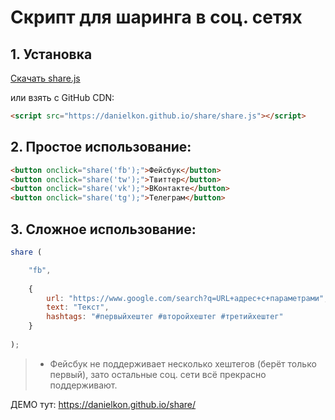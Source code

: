 # Скрипт для шаринга в соц. сетях

## 1. Установка

<a target="_blank" href="https://danielkon.github.io/share/share.js" class="btn btn-lg btn-primary mb-5" download>Скачать share.js</a><p> </p>
<p>или взять с GitHub CDN: </p>

```html
<script src="https://danielkon.github.io/share/share.js"></script>
```

## 2. Простое использование:

```html
<button onclick="share('fb');">Фейсбук</button>
<button onclick="share('tw');">Твиттер</button>
<button onclick="share('vk');">ВКонтакте</button>
<button onclick="share('tg');">Телеграм</button>
```

## 3. Сложное использование: 

```javascript
share ( 

    "fb", 
    
    {
        url: "https://www.google.com/search?q=URL+адрес+с+параметрами",
        text: "Текст",
        hashtags: "#первыйхештег #второйхештег #третийхештег"
    }
    
);
```
> * Фейсбук не поддерживает несколько хештегов (берёт только первый), зато остальные соц. сети всё прекрасно поддерживают.

ДЕМО тут: https://danielkon.github.io/share/


